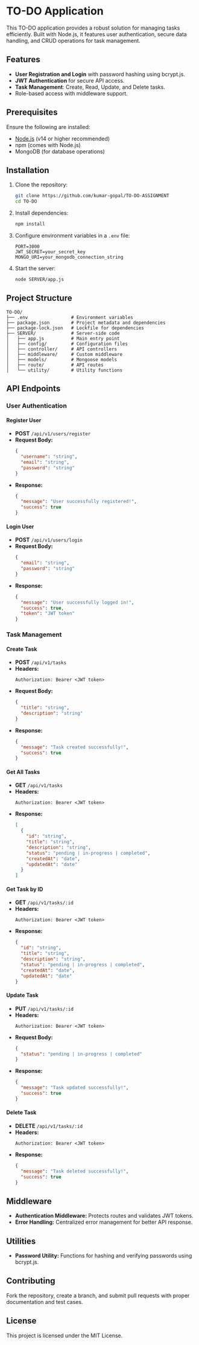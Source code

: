 # TO-DO Application

This TO-DO application provides a robust solution for managing tasks efficiently. Built with Node.js, it features user authentication, secure data handling, and CRUD operations for task management.

## Features

- **User Registration and Login** with password hashing using bcrypt.js.
- **JWT Authentication** for secure API access.
- **Task Management**: Create, Read, Update, and Delete tasks.
- Role-based access with middleware support.

## Prerequisites

Ensure the following are installed:

- [Node.js](https://nodejs.org/) (v14 or higher recommended)
- npm (comes with Node.js)
- MongoDB (for database operations)

## Installation

1. Clone the repository:

   ```bash
   git clone https://github.com/kumar-gopal/TO-DO-ASSIGNMENT
   cd TO-DO
   ```

2. Install dependencies:

   ```bash
   npm install
   ```

3. Configure environment variables in a `.env` file:

   ```env
   PORT=3000
   JWT_SECRET=your_secret_key
   MONGO_URI=your_mongodb_connection_string
   ```

4. Start the server:

   ```bash
   node SERVER/app.js
   ```

## Project Structure

```
TO-DO/
├── .env                # Environment variables
├── package.json        # Project metadata and dependencies
├── package-lock.json   # Lockfile for dependencies
├── SERVER/             # Server-side code
│   ├── app.js          # Main entry point
│   ├── config/         # Configuration files
│   ├── controller/     # API controllers
│   ├── middleware/     # Custom middleware
│   ├── models/         # Mongoose models
│   ├── route/          # API routes
│   └── utility/        # Utility functions
```

## API Endpoints

### User Authentication

#### Register User

- **POST** `/api/v1/users/register`
- **Request Body:**
  ```json
  {
    "username": "string",
    "email": "string",
    "password": "string"
  }
  ```
- **Response:**
  ```json
  {
    "message": "User successfully registered!",
    "success": true
  }
  ```

#### Login User

- **POST** `/api/v1/users/login`
- **Request Body:**
  ```json
  {
    "email": "string",
    "password": "string"
  }
  ```
- **Response:**
  ```json
  {
    "message": "User successfully logged in!",
    "success": true,
    "token": "JWT token"
  }
  ```

### Task Management

#### Create Task

- **POST** `/api/v1/tasks`
- **Headers:**
  ```plaintext
  Authorization: Bearer <JWT token>
  ```
- **Request Body:**
  ```json
  {
    "title": "string",
    "description": "string"
  }
  ```
- **Response:**
  ```json
  {
    "message": "Task created successfully!",
    "success": true
  }
  ```

#### Get All Tasks

- **GET** `/api/v1/tasks`
- **Headers:**
  ```plaintext
  Authorization: Bearer <JWT token>
  ```
- **Response:**
  ```json
  [
    {
      "id": "string",
      "title": "string",
      "description": "string",
      "status": "pending | in-progress | completed",
      "createdAt": "date",
      "updatedAt": "date"
    }
  ]
  ```

#### Get Task by ID

- **GET** `/api/v1/tasks/:id`
- **Headers:**
  ```plaintext
  Authorization: Bearer <JWT token>
  ```
- **Response:**
  ```json
  {
    "id": "string",
    "title": "string",
    "description": "string",
    "status": "pending | in-progress | completed",
    "createdAt": "date",
    "updatedAt": "date"
  }
  ```

#### Update Task

- **PUT** `/api/v1/tasks/:id`
- **Headers:**
  ```plaintext
  Authorization: Bearer <JWT token>
  ```
- **Request Body:**
  ```json
  {
    "status": "pending | in-progress | completed"
  }
  ```
- **Response:**
  ```json
  {
    "message": "Task updated successfully!",
    "success": true
  }
  ```

#### Delete Task

- **DELETE** `/api/v1/tasks/:id`
- **Headers:**
  ```plaintext
  Authorization: Bearer <JWT token>
  ```
- **Response:**
  ```json
  {
    "message": "Task deleted successfully!",
    "success": true
  }
  ```

## Middleware

- **Authentication Middleware:** Protects routes and validates JWT tokens.
- **Error Handling:** Centralized error management for better API response.

## Utilities

- **Password Utility:** Functions for hashing and verifying passwords using bcrypt.js.

## Contributing

Fork the repository, create a branch, and submit pull requests with proper documentation and test cases.

## License

This project is licensed under the MIT License.

